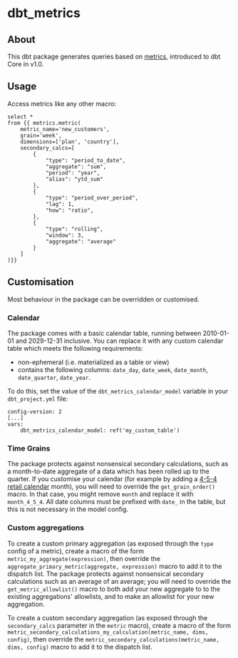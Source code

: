 # dbt_metrics

## About
This dbt package generates queries based on [metrics](https://docs.getdbt.com/docs/building-a-dbt-project/metrics), introduced to dbt Core in v1.0. 

## Usage
Access metrics like any other macro: 
```
select * 
from {{ metrics.metric(
    metric_name='new_customers',
    grain='week',
    dimensions=['plan', 'country'],
    secondary_calcs=[
        {
            "type": "period_to_date", 
            "aggregate": "sum", 
            "period": "year", 
            "alias": "ytd_sum"
        },
        {
            "type": "period_over_period",
            "lag": 1,
            "how": "ratio",
        },
        {
            "type": "rolling",
            "window": 3,
            "aggregate": "average"
        }
    ]
)}}
```

## Customisation
Most behaviour in the package can be overridden or customised.

### Calendar 
The package comes with a basic calendar table, running between 2010-01-01 and 2029-12-31 inclusive. You can replace it with any custom calendar table which meets the following requirements:
- non-ephemeral (i.e. materialized as a table or view)
- contains the following columns: `date_day`, `date_week`, `date_month`, `date_quarter`, `date_year`. 

To do this, set the value of the `dbt_metrics_calendar_model` variable in your `dbt_project.yml` file: 
```
config-version: 2
[...]
vars:
    dbt_metrics_calendar_model: ref('my_custom_table')
```

### Time Grains 
The package protects against nonsensical secondary calculations, such as a month-to-date aggregate of a data which has been rolled up to the quarter. If you customise your calendar (for example by adding a [4-5-4 retail calendar](https://nrf.com/resources/4-5-4-calendar) month), you will need to override the `get_grain_order()` macro. In that case, you might remove `month` and replace it with `month_4_5_4`. All date columns must be prefixed with `date_` in the table, but this is not necessary in the model config.

### Custom aggregations 
To create a custom primary aggregation (as exposed through the `type` config of a metric), create a macro of the form `metric_my_aggregate(expression)`, then override the `aggregate_primary_metric(aggregate, expression)` macro to add it to the dispatch list. The package protects against nonsensical secondary calculations such as an average of an average; you will need to override the `get_metric_allowlist()` macro to both add your new aggregate to to the existing aggregations' allowlists, and to make an allowlist for your new aggregation. 

To create a custom secondary aggregation (as exposed through the `secondary_calcs` parameter in the `metric` macro), create a macro of the form `metric_secondary_calculations_my_calculation(metric_name, dims, config)`, then override the `metric_secondary_calculations(metric_name, dims, config)` macro to add it to the dispatch list. 
